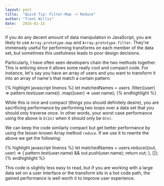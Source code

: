 ```yaml
---
layout: post
title:  "Quick Tip: Filter-Map -> Reduce"
author: "Trent Willis"
date:   2016-01-15
---
```


If you do any decent amount of data manipulation in JavaScript, you are likely to use `Array.prototype.map` and `Array.prototype.filter`. They're immensely useful for performing transforms on each member of the data set, but sometimes this usefulness leads to poor design decisions.

Particularly, I have often seen developers chain the two methods together. This is enticing since it allows some really cool and compact code. For instance, let's say you have an array of users and you want to transform it into an array of name's that match a certain pattern:

{% highlight javascript linenos %}
let matchedNames = users
  .filter((user) => pattern.test(user.name))
  .map((user) => user.name);
{% endhighlight %}

While this is nice and compact (things you should definitely desire), you are sacrificing performance by performing two loops over a data set that you should only traverse once. In other words, your worst case performance using the above is `O(2n)` when it should only be `O(n)`.

We can keep the code similarly compact but get better performance by using the lesser-known Array method `reduce`. If we use it to rewrite the above we get the following:

{% highlight javascript linenos %}
let matchedNames = users.reduce((out, user) => {
  pattern.test(user.name) && out.push(user.name);
  return out;
}, []);
{% endhighlight %}

This code is slightly less easy to read, but if you are working with a large data set on a user interface or the transform sits in a hot code path, the gained performance is well worth it to improve user experience.
